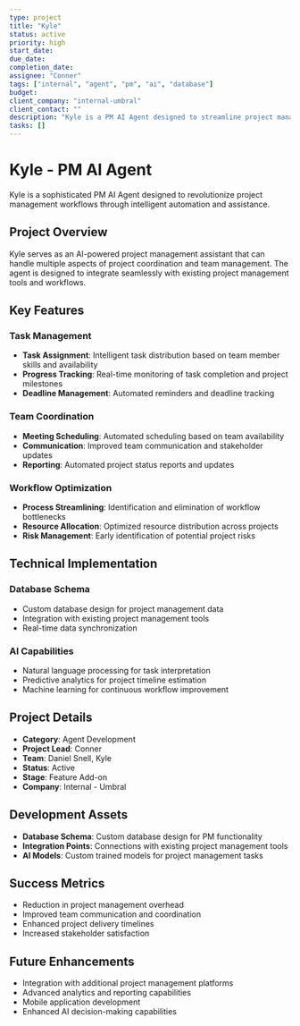 ```yaml
---
type: project
title: "Kyle"
status: active
priority: high
start_date: 
due_date: 
completion_date: 
assignee: "Conner"
tags: ["internal", "agent", "pm", "ai", "database"]
budget: 
client_company: "internal-umbral"
client_contact: ""
description: "Kyle is a PM AI Agent designed to streamline project management workflows. It can assist with task assignments, progress tracking, meeting scheduling, and generating project updates. Kyle helps teams stay organized, meet deadlines, and improve communication across project stakeholders."
tasks: []
---
```


# Kyle - PM AI Agent

Kyle is a sophisticated PM AI Agent designed to revolutionize project management workflows through intelligent automation and assistance.

## Project Overview

Kyle serves as an AI-powered project management assistant that can handle multiple aspects of project coordination and team management. The agent is designed to integrate seamlessly with existing project management tools and workflows.

## Key Features

### Task Management
- **Task Assignment**: Intelligent task distribution based on team member skills and availability
- **Progress Tracking**: Real-time monitoring of task completion and project milestones
- **Deadline Management**: Automated reminders and deadline tracking

### Team Coordination
- **Meeting Scheduling**: Automated scheduling based on team availability
- **Communication**: Improved team communication and stakeholder updates
- **Reporting**: Automated project status reports and updates

### Workflow Optimization
- **Process Streamlining**: Identification and elimination of workflow bottlenecks
- **Resource Allocation**: Optimized resource distribution across projects
- **Risk Management**: Early identification of potential project risks

## Technical Implementation

### Database Schema
- Custom database design for project management data
- Integration with existing project management tools
- Real-time data synchronization

### AI Capabilities
- Natural language processing for task interpretation
- Predictive analytics for project timeline estimation
- Machine learning for continuous workflow improvement

## Project Details

- **Category**: Agent Development
- **Project Lead**: Conner
- **Team**: Daniel Snell, Kyle
- **Status**: Active
- **Stage**: Feature Add-on
- **Company**: Internal - Umbral

## Development Assets

- **Database Schema**: Custom database design for PM functionality
- **Integration Points**: Connections with existing project management tools
- **AI Models**: Custom trained models for project management tasks

## Success Metrics

- Reduction in project management overhead
- Improved team communication and coordination
- Enhanced project delivery timelines
- Increased stakeholder satisfaction

## Future Enhancements

- Integration with additional project management platforms
- Advanced analytics and reporting capabilities
- Mobile application development
- Enhanced AI decision-making capabilities